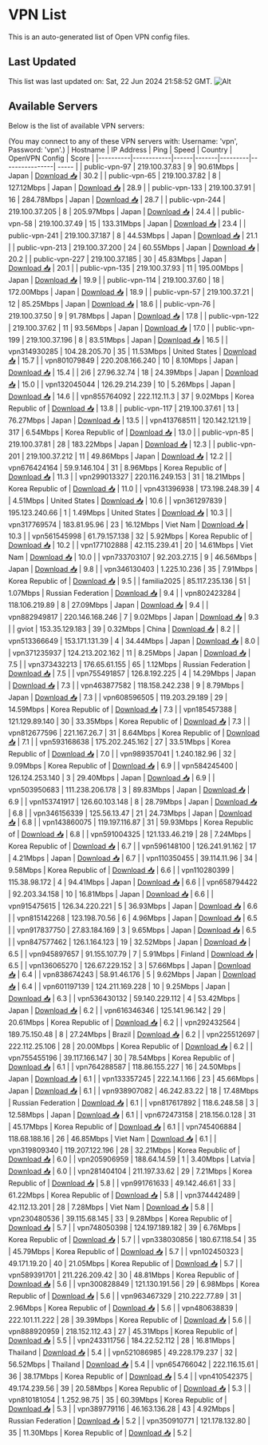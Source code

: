 # VPN List

This is an auto-generated list of Open VPN config files.

## Last Updated

This list was last updated on: Sat, 22 Jun 2024 21:58:52 GMT.
![Alt](https://repobeats.axiom.co/api/embed/186b98318ef1479477931607c1ad7d823f12451f.svg "Repobeats analytics image")

## Available Servers

Below is the list of available VPN servers:

(You may connect to any of these VPN servers with: Username: 'vpn', Password: 'vpn'.)
| Hostname | IP Address | Ping | Speed | Country | OpenVPN Config | Score |
|----------|------------|------|-------|---------|----------------| ----- |
| public-vpn-97 | 219.100.37.83 | 9 | 90.61Mbps | Japan | [Download 📥](./configs/server_0_JP.ovpn) | 30.2 |
| public-vpn-65 | 219.100.37.82 | 8 | 127.12Mbps | Japan | [Download 📥](./configs/server_1_JP.ovpn) | 28.9 |
| public-vpn-133 | 219.100.37.91 | 16 | 284.78Mbps | Japan | [Download 📥](./configs/server_2_JP.ovpn) | 28.7 |
| public-vpn-244 | 219.100.37.205 | 8 | 205.97Mbps | Japan | [Download 📥](./configs/server_3_JP.ovpn) | 24.4 |
| public-vpn-58 | 219.100.37.49 | 15 | 133.31Mbps | Japan | [Download 📥](./configs/server_4_JP.ovpn) | 23.4 |
| public-vpn-241 | 219.100.37.187 | 8 | 44.53Mbps | Japan | [Download 📥](./configs/server_5_JP.ovpn) | 21.1 |
| public-vpn-213 | 219.100.37.200 | 24 | 60.55Mbps | Japan | [Download 📥](./configs/server_6_JP.ovpn) | 20.2 |
| public-vpn-227 | 219.100.37.185 | 30 | 45.83Mbps | Japan | [Download 📥](./configs/server_7_JP.ovpn) | 20.1 |
| public-vpn-135 | 219.100.37.93 | 11 | 195.00Mbps | Japan | [Download 📥](./configs/server_8_JP.ovpn) | 19.9 |
| public-vpn-114 | 219.100.37.60 | 18 | 172.00Mbps | Japan | [Download 📥](./configs/server_9_JP.ovpn) | 18.9 |
| public-vpn-57 | 219.100.37.21 | 12 | 85.25Mbps | Japan | [Download 📥](./configs/server_10_JP.ovpn) | 18.6 |
| public-vpn-76 | 219.100.37.50 | 9 | 91.78Mbps | Japan | [Download 📥](./configs/server_11_JP.ovpn) | 17.8 |
| public-vpn-122 | 219.100.37.62 | 11 | 93.56Mbps | Japan | [Download 📥](./configs/server_12_JP.ovpn) | 17.0 |
| public-vpn-199 | 219.100.37.196 | 8 | 83.51Mbps | Japan | [Download 📥](./configs/server_13_JP.ovpn) | 16.5 |
| vpn314930285 | 104.28.205.70 | 35 | 11.53Mbps | United States | [Download 📥](./configs/server_14_US.ovpn) | 15.7 |
| vpn801079849 | 220.208.166.240 | 10 | 8.10Mbps | Japan | [Download 📥](./configs/server_15_JP.ovpn) | 15.4 |
| 2i6 | 27.96.32.74 | 18 | 24.39Mbps | Japan | [Download 📥](./configs/server_16_JP.ovpn) | 15.0 |
| vpn132045044 | 126.29.214.239 | 10 | 5.26Mbps | Japan | [Download 📥](./configs/server_17_JP.ovpn) | 14.6 |
| vpn855764092 | 222.112.11.3 | 37 | 9.02Mbps | Korea Republic of | [Download 📥](./configs/server_18_KR.ovpn) | 13.8 |
| public-vpn-117 | 219.100.37.61 | 13 | 76.27Mbps | Japan | [Download 📥](./configs/server_19_JP.ovpn) | 13.5 |
| vpn413768511 | 120.142.121.19 | 317 | 6.54Mbps | Korea Republic of | [Download 📥](./configs/server_20_KR.ovpn) | 13.0 |
| public-vpn-85 | 219.100.37.81 | 28 | 183.22Mbps | Japan | [Download 📥](./configs/server_21_JP.ovpn) | 12.3 |
| public-vpn-201 | 219.100.37.212 | 11 | 49.86Mbps | Japan | [Download 📥](./configs/server_22_JP.ovpn) | 12.2 |
| vpn676424164 | 59.9.146.104 | 31 | 8.96Mbps | Korea Republic of | [Download 📥](./configs/server_23_KR.ovpn) | 11.3 |
| vpn299013327 | 220.116.249.153 | 31 | 18.21Mbps | Korea Republic of | [Download 📥](./configs/server_24_KR.ovpn) | 11.0 |
| vpn431396938 | 173.198.248.39 | 4 | 4.51Mbps | United States | [Download 📥](./configs/server_25_US.ovpn) | 10.6 |
| vpn361297839 | 195.123.240.66 | 1 | 1.49Mbps | United States | [Download 📥](./configs/server_26_US.ovpn) | 10.3 |
| vpn317769574 | 183.81.95.96 | 23 | 16.12Mbps | Viet Nam | [Download 📥](./configs/server_27_VN.ovpn) | 10.3 |
| vpn561545998 | 61.79.157.138 | 32 | 5.92Mbps | Korea Republic of | [Download 📥](./configs/server_28_KR.ovpn) | 10.2 |
| vpn177102888 | 42.115.239.41 | 20 | 14.61Mbps | Viet Nam | [Download 📥](./configs/server_29_VN.ovpn) | 10.0 |
| vpn733703107 | 92.203.27.15 | 9 | 46.56Mbps | Japan | [Download 📥](./configs/server_30_JP.ovpn) | 9.8 |
| vpn346130403 | 1.225.10.236 | 35 | 7.91Mbps | Korea Republic of | [Download 📥](./configs/server_31_KR.ovpn) | 9.5 |
| familia2025 | 85.117.235.136 | 51 | 1.07Mbps | Russian Federation | [Download 📥](./configs/server_32_RU.ovpn) | 9.4 |
| vpn802423284 | 118.106.219.89 | 8 | 27.09Mbps | Japan | [Download 📥](./configs/server_33_JP.ovpn) | 9.4 |
| vpn882949817 | 220.146.168.246 | 7 | 9.02Mbps | Japan | [Download 📥](./configs/server_34_JP.ovpn) | 9.3 |
| gviot | 153.35.129.183 | 39 | 0.32Mbps | China | [Download 📥](./configs/server_35_CN.ovpn) | 8.2 |
| vpn513366649 | 153.171.131.39 | 4 | 34.44Mbps | Japan | [Download 📥](./configs/server_36_JP.ovpn) | 8.0 |
| vpn371235937 | 124.213.202.162 | 11 | 8.25Mbps | Japan | [Download 📥](./configs/server_37_JP.ovpn) | 7.5 |
| vpn373432213 | 176.65.61.155 | 65 | 1.12Mbps | Russian Federation | [Download 📥](./configs/server_38_RU.ovpn) | 7.5 |
| vpn755491857 | 126.8.192.225 | 4 | 14.29Mbps | Japan | [Download 📥](./configs/server_39_JP.ovpn) | 7.3 |
| vpn463877582 | 118.158.242.238 | 9 | 8.79Mbps | Japan | [Download 📥](./configs/server_40_JP.ovpn) | 7.3 |
| vpn608596505 | 119.203.29.189 | 29 | 14.59Mbps | Korea Republic of | [Download 📥](./configs/server_41_KR.ovpn) | 7.3 |
| vpn185457388 | 121.129.89.140 | 30 | 33.35Mbps | Korea Republic of | [Download 📥](./configs/server_42_KR.ovpn) | 7.3 |
| vpn812677596 | 221.167.26.7 | 31 | 8.64Mbps | Korea Republic of | [Download 📥](./configs/server_43_KR.ovpn) | 7.1 |
| vpn593168638 | 175.202.245.162 | 27 | 33.51Mbps | Korea Republic of | [Download 📥](./configs/server_44_KR.ovpn) | 7.0 |
| vpn989357041 | 1.240.182.96 | 32 | 9.09Mbps | Korea Republic of | [Download 📥](./configs/server_45_KR.ovpn) | 6.9 |
| vpn584245400 | 126.124.253.140 | 3 | 29.40Mbps | Japan | [Download 📥](./configs/server_46_JP.ovpn) | 6.9 |
| vpn503950683 | 111.238.206.178 | 3 | 89.83Mbps | Japan | [Download 📥](./configs/server_47_JP.ovpn) | 6.9 |
| vpn153741917 | 126.60.103.148 | 8 | 28.79Mbps | Japan | [Download 📥](./configs/server_48_JP.ovpn) | 6.8 |
| vpn346156339 | 125.56.13.47 | 21 | 24.73Mbps | Japan | [Download 📥](./configs/server_49_JP.ovpn) | 6.8 |
| vpn143860075 | 119.197.116.87 | 31 | 59.93Mbps | Korea Republic of | [Download 📥](./configs/server_50_KR.ovpn) | 6.8 |
| vpn591004325 | 121.133.46.219 | 28 | 7.24Mbps | Korea Republic of | [Download 📥](./configs/server_51_KR.ovpn) | 6.7 |
| vpn596148100 | 126.241.91.162 | 17 | 4.21Mbps | Japan | [Download 📥](./configs/server_52_JP.ovpn) | 6.7 |
| vpn110350455 | 39.114.11.96 | 34 | 9.58Mbps | Korea Republic of | [Download 📥](./configs/server_53_KR.ovpn) | 6.6 |
| vpn110280399 | 115.38.98.172 | 4 | 94.41Mbps | Japan | [Download 📥](./configs/server_54_JP.ovpn) | 6.6 |
| vpn658794422 | 92.203.34.158 | 10 | 16.81Mbps | Japan | [Download 📥](./configs/server_55_JP.ovpn) | 6.6 |
| vpn915475615 | 126.34.220.221 | 5 | 36.93Mbps | Japan | [Download 📥](./configs/server_56_JP.ovpn) | 6.6 |
| vpn815142268 | 123.198.70.56 | 6 | 4.96Mbps | Japan | [Download 📥](./configs/server_57_JP.ovpn) | 6.5 |
| vpn917837750 | 27.83.184.169 | 3 | 9.65Mbps | Japan | [Download 📥](./configs/server_58_JP.ovpn) | 6.5 |
| vpn847577462 | 126.1.164.123 | 19 | 32.52Mbps | Japan | [Download 📥](./configs/server_59_JP.ovpn) | 6.5 |
| vpn945897657 | 91.155.107.79 | 7 | 5.91Mbps | Finland | [Download 📥](./configs/server_60_FI.ovpn) | 6.5 |
| vpn136065270 | 126.67.229.152 | 3 | 57.66Mbps | Japan | [Download 📥](./configs/server_61_JP.ovpn) | 6.4 |
| vpn838674243 | 58.91.46.176 | 5 | 9.62Mbps | Japan | [Download 📥](./configs/server_62_JP.ovpn) | 6.4 |
| vpn601197139 | 124.211.169.228 | 10 | 9.25Mbps | Japan | [Download 📥](./configs/server_63_JP.ovpn) | 6.3 |
| vpn536430132 | 59.140.229.112 | 4 | 53.42Mbps | Japan | [Download 📥](./configs/server_64_JP.ovpn) | 6.2 |
| vpn616346346 | 125.141.96.142 | 29 | 20.61Mbps | Korea Republic of | [Download 📥](./configs/server_65_KR.ovpn) | 6.2 |
| vpn292432564 | 189.75.150.48 | 8 | 27.24Mbps | Brazil | [Download 📥](./configs/server_66_BR.ovpn) | 6.2 |
| vpn225512697 | 222.112.25.106 | 28 | 20.00Mbps | Korea Republic of | [Download 📥](./configs/server_67_KR.ovpn) | 6.2 |
| vpn755455196 | 39.117.166.147 | 30 | 78.54Mbps | Korea Republic of | [Download 📥](./configs/server_68_KR.ovpn) | 6.1 |
| vpn764288587 | 118.86.155.227 | 16 | 24.50Mbps | Japan | [Download 📥](./configs/server_69_JP.ovpn) | 6.1 |
| vpn133357245 | 222.14.1.166 | 23 | 45.66Mbps | Japan | [Download 📥](./configs/server_70_JP.ovpn) | 6.1 |
| vpn938907082 | 46.242.83.22 | 18 | 17.48Mbps | Russian Federation | [Download 📥](./configs/server_71_RU.ovpn) | 6.1 |
| vpn817617892 | 118.6.248.58 | 3 | 12.58Mbps | Japan | [Download 📥](./configs/server_72_JP.ovpn) | 6.1 |
| vpn672473158 | 218.156.0.128 | 31 | 45.17Mbps | Korea Republic of | [Download 📥](./configs/server_73_KR.ovpn) | 6.1 |
| vpn745406884 | 118.68.188.16 | 26 | 46.85Mbps | Viet Nam | [Download 📥](./configs/server_74_VN.ovpn) | 6.1 |
| vpn319809340 | 119.207.122.196 | 28 | 32.21Mbps | Korea Republic of | [Download 📥](./configs/server_75_KR.ovpn) | 6.0 |
| vpn205906959 | 188.64.14.59 | 1 | 3.40Mbps | Latvia | [Download 📥](./configs/server_76_LV.ovpn) | 6.0 |
| vpn281404104 | 211.197.33.62 | 29 | 7.21Mbps | Korea Republic of | [Download 📥](./configs/server_77_KR.ovpn) | 5.8 |
| vpn991761633 | 49.142.46.61 | 33 | 61.22Mbps | Korea Republic of | [Download 📥](./configs/server_78_KR.ovpn) | 5.8 |
| vpn374442489 | 42.112.13.201 | 28 | 7.28Mbps | Viet Nam | [Download 📥](./configs/server_79_VN.ovpn) | 5.8 |
| vpn230480536 | 39.115.68.145 | 33 | 9.28Mbps | Korea Republic of | [Download 📥](./configs/server_80_KR.ovpn) | 5.7 |
| vpn748050398 | 124.197.189.182 | 39 | 6.76Mbps | Korea Republic of | [Download 📥](./configs/server_81_KR.ovpn) | 5.7 |
| vpn338030856 | 180.67.118.54 | 35 | 45.79Mbps | Korea Republic of | [Download 📥](./configs/server_82_KR.ovpn) | 5.7 |
| vpn102450323 | 49.171.19.20 | 40 | 21.05Mbps | Korea Republic of | [Download 📥](./configs/server_83_KR.ovpn) | 5.7 |
| vpn589391701 | 211.226.209.42 | 30 | 48.81Mbps | Korea Republic of | [Download 📥](./configs/server_84_KR.ovpn) | 5.6 |
| vpn300828849 | 121.130.191.56 | 29 | 6.98Mbps | Korea Republic of | [Download 📥](./configs/server_85_KR.ovpn) | 5.6 |
| vpn963467329 | 210.222.77.89 | 31 | 2.96Mbps | Korea Republic of | [Download 📥](./configs/server_86_KR.ovpn) | 5.6 |
| vpn480638839 | 222.101.11.222 | 28 | 39.39Mbps | Korea Republic of | [Download 📥](./configs/server_87_KR.ovpn) | 5.6 |
| vpn888920959 | 218.152.112.43 | 27 | 45.31Mbps | Korea Republic of | [Download 📥](./configs/server_88_KR.ovpn) | 5.5 |
| vpn243311756 | 184.22.52.112 | 28 | 16.81Mbps | Thailand | [Download 📥](./configs/server_89_TH.ovpn) | 5.4 |
| vpn521086985 | 49.228.179.237 | 32 | 56.52Mbps | Thailand | [Download 📥](./configs/server_90_TH.ovpn) | 5.4 |
| vpn654766042 | 222.116.15.61 | 36 | 38.17Mbps | Korea Republic of | [Download 📥](./configs/server_91_KR.ovpn) | 5.4 |
| vpn410542375 | 49.174.239.56 | 39 | 20.58Mbps | Korea Republic of | [Download 📥](./configs/server_92_KR.ovpn) | 5.3 |
| vpn810181054 | 1.252.98.75 | 35 | 60.39Mbps | Korea Republic of | [Download 📥](./configs/server_93_KR.ovpn) | 5.3 |
| vpn389779116 | 46.163.136.28 | 43 | 4.92Mbps | Russian Federation | [Download 📥](./configs/server_94_RU.ovpn) | 5.2 |
| vpn350910771 | 121.178.132.80 | 35 | 11.30Mbps | Korea Republic of | [Download 📥](./configs/server_95_KR.ovpn) | 5.2 |
